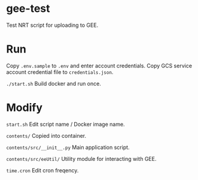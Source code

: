 # gee-test

Test NRT script for uploading to GEE.

# Run

Copy `.env.sample` to `.env` and enter account credentials. Copy GCS service account credential file to `credentials.json`.

`./start.sh` Build docker and run once.

# Modify

`start.sh` Edit script name / Docker image name.

`contents/` Copied into container.

`contents/src/__init__.py` Main application script.

`contents/src/eeUtil/` Utility module for interacting with GEE.

`time.cron` Edit cron freqency.

